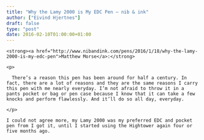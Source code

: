 ```yaml
---
title: "Why the Lamy 2000 is My EDC Pen — nib & ink"
author: ["Eivind Hjertnes"]
draft: false
type: "post"
date: 2016-02-10T01:00:00+01:00
---
```


<div class="HTML">
  <div></div>

<p>

</div>

```text
<strong><a href="http://www.nibandink.com/pens/2016/1/18/why-the-lamy-2000-is-my-edc-pen">Matthew Morse</a>:</strong>
```

<div class="HTML">
  <div></div>

</p>

</div>

<div class="HTML">
  <div></div>

<blockquote>

</div>

```text
<p>

  There’s a reason this pen has been around for half a century. In fact, there are a lot of reasons and they are the same reasons I carry this pen with me nearly everyday. I’m not afraid to throw it in a pants pocket or bag or pen case because I know that it can take a few knocks and perform flawlessly. And it’ll do so all day, everyday.

</p>
```

<div class="HTML">
  <div></div>

</blockquote>

</div>

<div class="HTML">
  <div></div>

<p>

</div>

```text
I could not agree more, my Lamy 2000 was my preferred EDC and pocket pen from I got it, until I started using the Hightower again four or five months ago.
```

<div class="HTML">
  <div></div>

</p>

</div>
